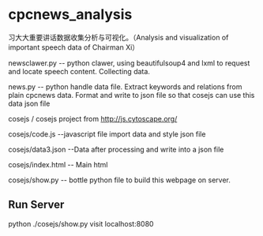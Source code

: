# cpcnews_analysis
习大大重要讲话数据收集分析与可视化。（Analysis and visualization of  important speech data of Chairman Xi）

newsclawer.py   -- python clawer, using beautifulsoup4 and lxml to request and locate speech content. Collecting data.

news.py  -- python handle data file. Extract keywords and relations from plain cpcnews data. Format and write to json file so that cosejs can use this data json file

cosejs / cosejs project from http://js.cytoscape.org/

cosejs/code.js    --javascript file import data and style json file

cosejs/data3.json  --Data after processing and write into a json file

cosejs/index.html  -- Main html

cosejs/show.py  -- bottle python file to build this webpage on server.

## Run Server
python ./cosejs/show.py
visit localhost:8080